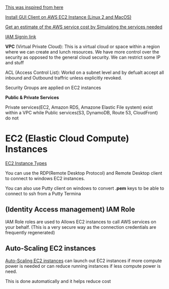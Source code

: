 [This was inspired from here](https://www.youtube.com/watch?v=ulprqHHWlng&t=315s)

[Install GUI Client on AWS EC2 Instance (Linux 2 and MacOS)](https://aws.amazon.com/premiumsupport/knowledge-center/ec2-linux-2-install-gui/)

[Get an estimate of the AWS service cost by Simulating the services needed ](https://calculator.aws/#/createCalculator/EC2)


[IAM Signin link](https://vad-data.signin.aws.amazon.com/console)



**VPC** (Virtual Private Cloud): This is a virtual cloud or space within a region where we can create and lunch resources. We have more control over the security as opposed to the general cloud security. We can restrict some IP and stuff


ACL (Access Control List): Workd on a subnet level and by defualt accept all inbound and Outbound traffric unless explicitly revoked.

Security Groups are applied on EC2 instances


**Public & Private Services**

Private services(EC2, Amazon RDS, Amazone Elastic File system) exist within a VPC while Public services(S3, DynamoDB, Route 53, CloudFront) do not



# EC2 (Elastic Cloud Compute) Instances

[EC2 Instance Types](https://github.com/vadramson/DSA/blob/main/image.png)

You can use the RDP(Remote Desktop Protocol) and Remote Desktop client to connect to windows EC2 instances.

You can also use Putty client on windows to convert **.pem** keys to be able to connect to ssh from a Putty Termina


## (Identity Access management) IAM Role

IAM Role roles are used to Allows EC2 instances to call AWS services on your behalf. (This is a very secure way as the connection credentials are frequently regenerated) 


## Auto-Scaling EC2 instances
[Auto-Scaling EC2 instances](https://github.com/vadramson/DSA/blob/main/Auto-Scaling-EC2.png) can launch out EC2 instances if more compute power is needed or can reduce running instances if less compute power is need.

This is done automatically and it helps reduce cost


